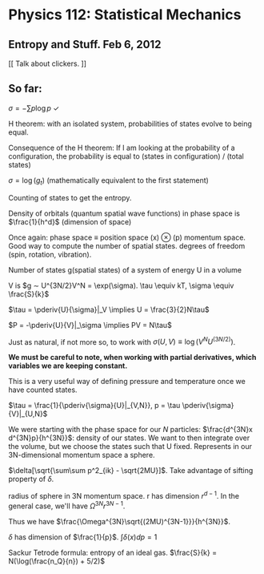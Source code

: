 Physics 112: Statistical Mechanics
==================================
Entropy and Stuff. Feb 6, 2012
------------------------------

[[ Talk about clickers. ]]

So far:
-------

$\sigma = -\sum p \log p$ ✓

H theorem: with an isolated system, probabilities of states evolve to being
equal.

Consequence of the H theorem: If I am looking at the probability of a
configuration, the probability is equal to (states in configuration) /
(total states)

$\sigma = \log (g_t)$ (mathematically equivalent to the first statement)

Counting of states to get the entropy.

Density of orbitals (quantum spatial wave functions) in phase space is
$\frac{1}{h^d}$ (dimension of space)

Once again: phase space $\equiv$ position space (x) $\otimes$ (p) momentum
space. Good way to compute the number of spatial states. degrees of freedom
(spin, rotation, vibration).

Number of states g(spatial states) of a system of energy U in a volume

V is $g ∼ U^{3N/2}V^N = \exp(\sigma). \tau \equiv kT, \sigma \equiv \frac{S}{k}$

$\tau = \pderiv{U}{\sigma}|_V \implies U = \frac{3}{2}N\tau$

$P = -\pderiv{U}{V}|_\sigma \implies PV = N\tau$

Just as natural, if not more so, to work with $\sigma(U,V) \equiv
\log(V^N U^(3N/2))$.

**We must be careful to note, when working with partial derivatives,
  which variables we are keeping constant.**

This is a very useful way of defining pressure and temperature once we have
counted states.

$\tau = \frac{1}{\pderiv{\sigma}{U}|_{V,N}}, p = \tau \pderiv{\sigma}{V}|_{U,N}$

We were starting with the phase space for our $N$ particles: $\frac{d^{3N}x
d^{3N}p}{h^{3N}}$: density of our states. We want to then integrate over
the volume, but we choose the states such that U fixed. Represents in our
3N-dimensional momentum space a sphere.

$\delta[\sqrt{\sum\sum p^2_{ik} - \sqrt{2MU}]$. Take advantage of sifting
property of $\delta$.

radius of sphere in 3N momentum space. r has dimension $r^{d-1}$. In the
general case, we'll have $\Omega^{3N}r^{3N-1}$.

Thus we have $\frac{\Omega^{3N}\sqrt{(2MU)^{3N-1}}}{h^{3N}}$.

$\delta$ has dimension of $\frac{1}{p}$. $\int \delta(x)dp = 1$

Sackur Tetrode formula: entropy of an ideal gas. $\frac{S}{k} =
N(\log(\frac{n_Q}{n}) + 5/2)$
